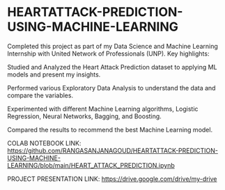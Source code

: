 # HEARTATTACK-PREDICTION-USING-MACHINE-LEARNING

Completed this project as part of my Data Science and Machine Learning Internship with United Network of Professionals (UNP). 
Key highlights:

Studied and Analyzed the Heart Attack Prediction dataset to applying ML models and present my insights.

Performed various Exploratory Data Analysis to understand the data and compare the variables.

Experimented with different Machine Learning algorithms, Logistic Regression, Neural Networks, Bagging, and Boosting.

Compared the results to recommend the best Machine Learning  model.

COLAB NOTEBOOK LINK: https://github.com/RANGASANJANAGOUD/HEARTATTACK-PREDICTION-USING-MACHINE-LEARNING/blob/main/HEART_ATTACK_PREDICTION.ipynb

PROJECT PRESENTATION LINK: https://drive.google.com/drive/my-drive
